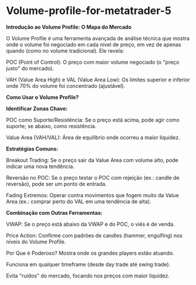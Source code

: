 # Volume-profile-for-metatrader-5

**Introdução ao Volume Profile: O Mapa do Mercado**

O Volume Profile é uma ferramenta avançada de análise técnica que mostra onde o volume foi negociado em cada nível de preço, em vez de apenas quando (como no volume tradicional). Ele revela:

POC (Point of Control): O preço com maior volume negociado (o "preço justo" do mercado).

VAH (Value Area High) e VAL (Value Area Low): Os limites superior e inferior onde 70% do volume foi concentrado (ajustável).

**Como Usar o Volume Profile?**

**Identificar Zonas Chave:**

POC como Suporte/Resistência: Se o preço está acima, pode agir como suporte; se abaixo, como resistência.

Value Area (VAH/VAL): Área de equilíbrio onde ocorreu a maior liquidez.

**Estratégias Comuns:**

Breakout Trading: Se o preço sair da Value Area com volume alto, pode indicar uma nova tendência.

Reversão no POC: Se o preço testar o POC com rejeição (ex.: candle de reversão), pode ser um ponto de entrada.

Fading Extremos: Operar contra movimentos que fogem muito da Value Area (ex.: comprar perto do VAL em uma tendência de alta).

**Combinação com Outras Ferramentas:**

VWAP: Se o preço está abaixo da VWAP e do POC, o viés é de venda.

Price Action: Confirme com padrões de candles (hammer, engulfing) nos níveis do Volume Profile.

Por Que é Poderoso?
Mostra onde os grandes players estão atuando.

Funciona em qualquer timeframe (desde day trade até swing trade).

Evita "ruídos" do mercado, focando nos preços com maior liquidez.
